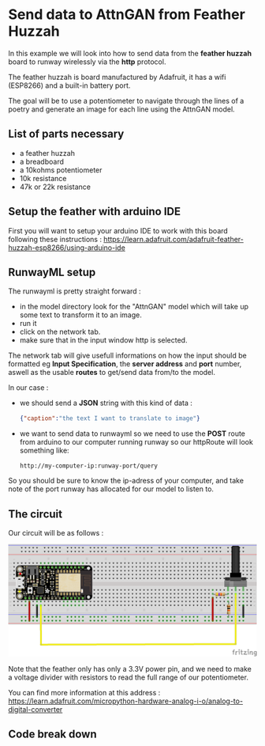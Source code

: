 # Send data to AttnGAN from Feather Huzzah

In this example we will look into how to send data from the **feather huzzah** board to runway wirelessly via the **http** protocol.

The feather huzzah is board manufactured by Adafruit, it has a wifi (ESP8266) and a built-in battery port.

The goal will be to use a potentiometer to navigate through the lines of a poetry and generate an image for each line using the AttnGAN model.

## List of parts necessary

- a feather huzzah
- a breadboard
- a 10kohms potentiometer
- 10k resistance
- 47k or 22k resistance

## Setup the feather with arduino IDE
First you will want to setup your arduino IDE to work with this board following these instructions : https://learn.adafruit.com/adafruit-feather-huzzah-esp8266/using-arduino-ide

## RunwayML setup
The runwayml is pretty straight forward :
- in the model directory look for the "AttnGAN" model which will take up some text to transform it to an image.
- run it 
- click on the network tab.
- make sure that in the input window http is selected.

The network tab will give usefull informations on how the input should be formatted eg **Input Specification**, the **server address** and **port** number, aswell as the usable **routes** to get/send data from/to the model.

In our case :

- we should send a **JSON** string with this kind of data :

    ```json
    {"caption":"the text I want to translate to image"}
    ```

- we want to send data to runwayml so we need to use the **POST** route from arduino to our computer running runway so our httpRoute will look something like:

    ```
    http://my-computer-ip:runway-port/query
    ```

So you should be sure to know the ip-adress of your computer, and take note of the port runway has allocated for our model to listen to.


## The circuit

Our circuit will be as follows :

![schematics](circuit.png)

Note that the feather only has only a 3.3V power pin, and we need to make a voltage divider with resistors to read the full range of our potentiometer.

You can find more information at this address : https://learn.adafruit.com/micropython-hardware-analog-i-o/analog-to-digital-converter


## Code break down





